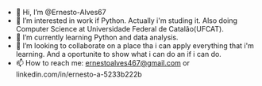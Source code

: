- 👋 Hi, I’m @Ernesto-Alves67
- 👀 I’m interested in work if Python. Actually i'm studing it. Also doing Computer Science at Universidade Federal de Catalão(UFCAT).
- 🌱 I’m currently learning Python and data analysis.
- 💞️ I’m looking to collaborate on a place tha i can apply everything that i'm learning. And a oportunite to show what i can do an if i can do.
- 📫 How to reach me: ernestoalves467@gmail.com or linkedin.com/in/ernesto-a-5233b222b

<!---
Ernesto-Alves67/Ernesto-Alves67 is a ✨ special ✨ repository because its `README.md` (this file) appears on your GitHub profile.
You can click the Preview link to take a look at your changes.
--->
